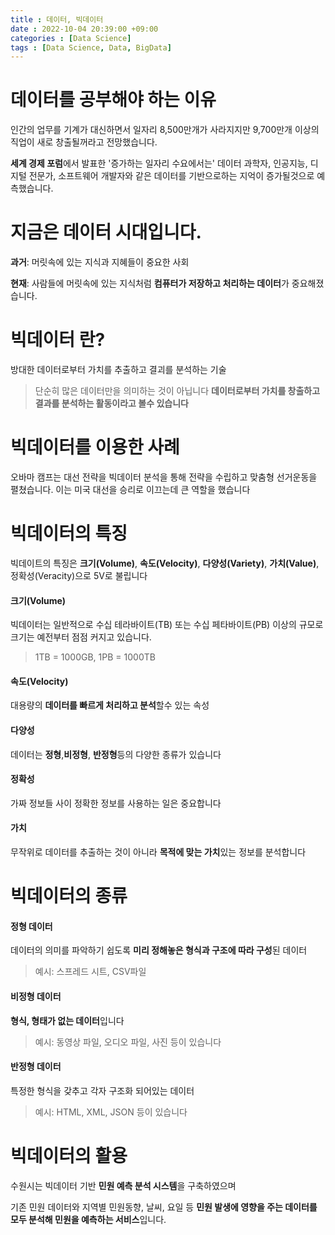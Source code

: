 ```yaml
---
title : 데이터, 빅데이터
date : 2022-10-04 20:39:00 +09:00
categories : [Data Science]
tags : [Data Science, Data, BigData]
---
```


# 데이터를 공부해야 하는 이유

인간의 업무를 기계가 대신하면서 일자리 8,500만개가 사라지지만 9,700만개 이상의 직업이 새로 창출될꺼라고 전망했습니다.

**세계 경제 포럼**에서 발표한 '증가하는 일자리 수요에서는' 데이터 과학자, 인공지능, 디지털 전문가, 소프트웨어 개발자와 같은 데이터를 기반으로하는 지억이 증가될것으로 예측했습니다.

# 지금은 데이터 시대입니다.

**과거**: 머릿속에 있는 지식과 지혜들이 중요한 사회

**현재**: 사람들에 머릿속에 있는 지식처럼 **컴퓨터가 저장하고 처리하는 데이터**가 중요해졌습니다.

# 빅데이터 란?

방대한 데이터로부터 가치를 추출하고 결괴를 분석하는 기술

> 단순히 많은 데이터만을 의미하는 것이 아닙니다 **데이터로부터 가치를 창출하고 결과를 분석하는 활동이라고 볼수 있습니다**

# 빅데이터를 이용한 사례

오바마 캠프는 대선 전략을 빅데이터 분석을 통해 전략을 수립하고 맞춤형 선거운동을 펼쳤습니다. 이는 미국 대선을 승리로 이끄는데 큰 역할을 했습니다

# 빅데이터의 특징

빅데이트의 특징은 **크기(Volume)**, **속도(Velocity)**, **다양성(Variety)**, **가치(Value)**, 정확성(Veracity)으로 5V로 불립니다

#### 크기(Volume)

빅데이터는 일반적으로 수십 테라바이트(TB) 또는 수십 페타바이트(PB) 이상의 규모로 크기는 예전부터 점점 커지고 있습니다.

> 1TB = 1000GB, 1PB = 1000TB

#### 속도(Velocity)

대용량의 **데이터를 빠르게 처리하고 분석**할수 있는 속성

#### 다양성

데이터는 **정형**,**비정형**, **반정형**등의 다양한 종류가 있습니다

#### 정확성

가짜 정보들 사이 정확한 정보를 사용하는 일은 중요합니다

#### 가치

무작위로 데이터를 추출하는 것이 아니라 **목적에 맞는 가치**있는 정보를 분석합니다

# 빅데이터의 종류

#### 정형 데이터

데이터의 의미를 파악하기 쉽도록 **미리 정해놓은 형식과 구조에 따라 구성**된 데이터

> 예시: 스프레드 시트, CSV파일

#### 비정형 데이터

**형식, 형태가 없는 데이터**입니다

> 예시: 동영상 파일, 오디오 파일, 사진 등이 있습니다

#### 반정형 데이터

특정한 형식을 갖추고 각자 구조화 되어있는 데이터

> 예시: HTML, XML, JSON 등이 있습니다

# 빅데이터의 활용

수원시는 빅데이터 기반 **민원 예측 분석 시스템**을 구축하였으며

기존 민원 데이터와 지역별 민원동향, 날씨, 요일 등 **민원 발생에 영향을 주는 데이터를 모두 분석해 민원을 예측하는 서비스**입니다.